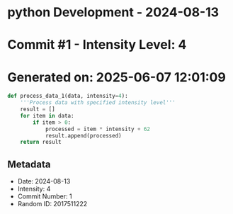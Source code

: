 ﻿# python Development - 2024-08-13
# Commit #1 - Intensity Level: 4
# Generated on: 2025-06-07 12:01:09
```python
def process_data_1(data, intensity=4):
    '''Process data with specified intensity level'''
    result = []
    for item in data:
        if item > 0:
            processed = item * intensity + 62
            result.append(processed)
    return result
```
## Metadata
- Date: 2024-08-13
- Intensity: 4
- Commit Number: 1
- Random ID: 2017511222
